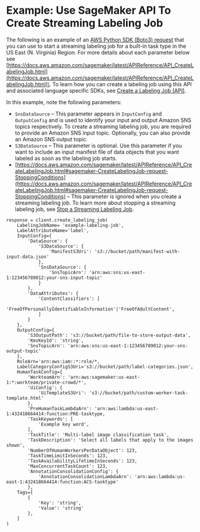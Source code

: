 # Example: Use SageMaker API To Create Streaming Labeling Job<a name="sms-streaming-create-labeling-job-api"></a>

The following is an example of an [AWS Python SDK \(Boto3\) request](https://boto3.amazonaws.com/v1/documentation/api/latest/reference/services/sagemaker.html#SageMaker.Client.create_labeling_job) that you can use to start a streaming labeling job for a built\-in task type in the US East \(N\. Virginia\) Region\. For more details about each parameter below see [https://docs.aws.amazon.com/sagemaker/latest/APIReference/API_CreateLabelingJob.html](https://docs.aws.amazon.com/sagemaker/latest/APIReference/API_CreateLabelingJob.html)\. To learn how you can create a labeling job using this API and associated language specific SDKs, see [Create a Labeling Job \(API\)](https://docs.aws.amazon.com/sagemaker/latest/dg/sms-create-labeling-job-api.html)\.

In this example, note the following parameters:
+ `SnsDataSource` – This parameter appears in `InputConfig` and `OutputConfig` and is used to identify your input and output Amazon SNS topics respectively\. To create a streaming labeling job, you are required to provide an Amazon SNS input topic\. Optionally, you can also provide an Amazon SNS output topic\.
+ `S3DataSource` – This parameter is optional\. Use this parameter if you want to include an input manifest file of data objects that you want labeled as soon as the labeling job starts\.
+ [https://docs.aws.amazon.com/sagemaker/latest/APIReference/API_CreateLabelingJob.html#sagemaker-CreateLabelingJob-request-StoppingConditions](https://docs.aws.amazon.com/sagemaker/latest/APIReference/API_CreateLabelingJob.html#sagemaker-CreateLabelingJob-request-StoppingConditions) – This parameter is ignored when you create a streaming labeling job\. To learn more about stopping a streaming labeling job, see [Stop a Streaming Labeling Job](sms-streaming-stop-labeling-job.md)\.

```
response = client.create_labeling_job(
    LabelingJobName= 'example-labeling-job',
    LabelAttributeName='label',
    InputConfig={
        'DataSource': {
            'S3DataSource': {
                'ManifestS3Uri': 's3://bucket/path/manifest-with-input-data.json'
            },
            'SnsDataSource': {
                'SnsTopicArn': 'arn:aws:sns:us-east-1:123456789012:your-sns-input-topic'
            }
        },
        'DataAttributes': {
            'ContentClassifiers': [
                'FreeOfPersonallyIdentifiableInformation'|'FreeOfAdultContent',
            ]
        }
    },
    OutputConfig={
        'S3OutputPath': 's3://bucket/path/file-to-store-output-data',
        'KmsKeyId': 'string',
        'SnsTopicArn': 'arn:aws:sns:us-east-1:123456789012:your-sns-output-topic'
    },
    RoleArn='arn:aws:iam::*:role/*,
    LabelCategoryConfigS3Uri='s3://bucket/path/label-categories.json',
    HumanTaskConfig={
        'WorkteamArn': 'arn:aws:sagemaker:us-east-1:*:workteam/private-crowd/*',
        'UiConfig': {
            'UiTemplateS3Uri': 's3://bucket/path/custom-worker-task-template.html'
        },
        'PreHumanTaskLambdaArn': 'arn:aws:lambda:us-east-1:432418664414:function:PRE-tasktype,
        'TaskKeywords': [
            'Example key word',
        ],
        'TaskTitle': 'Multi-label image classification task',
        'TaskDescription': 'Select all labels that apply to the images shown',
        'NumberOfHumanWorkersPerDataObject': 123,
        'TaskTimeLimitInSeconds': 123,
        'TaskAvailabilityLifetimeInSeconds': 123,
        'MaxConcurrentTaskCount': 123,
        'AnnotationConsolidationConfig': {
            'AnnotationConsolidationLambdaArn': 'arn:aws:lambda:us-east-1:432418664414:function:ACS-tasktype'
        },
    Tags=[
        {
            'Key': 'string',
            'Value': 'string'
        },
    ]
)
```